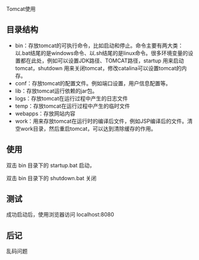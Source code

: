 Tomcat使用

## 目录结构

- bin：存放tomcat的可执行命令，比如启动和停止。命令主要有两大类：以.bat结尾的是windows命令、以.sh结尾的是linux命令。很多环境变量的设置都在此处，例如可以设置JDK路径、TOMCAT路径，startup 用来启动tomcat，shutdown 用来关闭tomcat，修改catalina可以设置tomcat的内存。
- conf：存放tomcat的配置文件。例如端口设置，用户信息配置等。
- lib：存放tomcat运行依赖的jar包。
- logs：存放tomcat在运行过程中产生的日志文件
- temp：存放tomcat在运行过程中产生的临时文件
- webapps：存放网站内容
- work：用来存放tomcat在运行时的编译后文件，例如JSP编译后的文件。清空work目录，然后重启tomcat，可以达到清除缓存的作用。

## 使用

双击 bin 目录下的 startup.bat 启动，

双击 bin 目录下的 shutdown.bat 关闭

## 测试

成功启动后，使用浏览器访问 localhost:8080

## 后记

乱码问题

